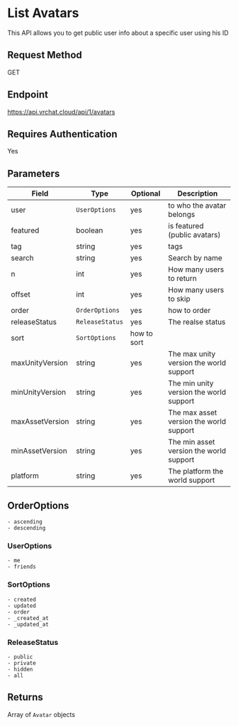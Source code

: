 # List Avatars

This API allows you to get public user info about a specific user using his ID

## Request Method
GET

## Endpoint
https://api.vrchat.cloud/api/1/avatars

## Requires Authentication
Yes

## Parameters

Field | Type | Optional | Description
------|------|----------|------------
user | `UserOptions` | yes | to who the avatar belongs
featured | boolean | yes | is featured (public avatars)
tag | string | yes | tags
search | string | yes | Search by name
n | int | yes | How many users to return
offset | int | yes | How many users to skip
order | `OrderOptions` | yes | how to order
releaseStatus | `ReleaseStatus` | yes | The realse status
sort | `SortOptions` | how to sort
maxUnityVersion | string | yes | The max unity version the world support
minUnityVersion | string | yes | The min unity version the world support
maxAssetVersion | string | yes | The max asset version the world support
minAssetVersion | string | yes | The min asset version the world support
platform | string | yes | The platform the world support

## OrderOptions

    - ascending
    - descending

### UserOptions

    - me
    - friends

### SortOptions

    - created
    - updated
    - order
    - _created_at
    - _updated_at

### ReleaseStatus

    - public
    - private
    - hidden
    - all

## Returns

Array of `Avatar` objects

